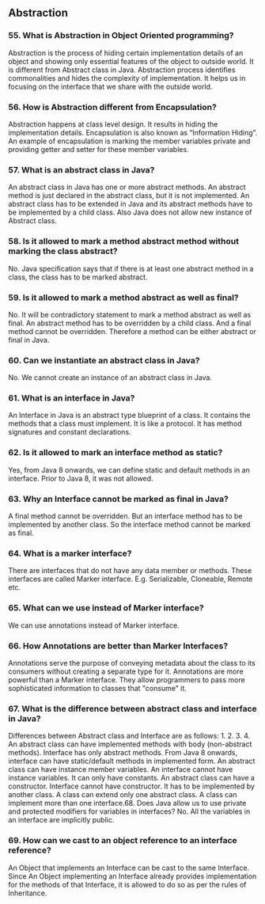 ## Abstraction

### 55. What is Abstraction in Object Oriented programming?
Abstraction is the process of hiding certain implementation details of an object and showing only essential features of the object to
outside world. It is different from Abstract class in Java. Abstraction process identifies commonalities and hides the complexity of implementation. It helps us in focusing on the interface that we share with the outside world.

### 56. How is Abstraction different from Encapsulation?
Abstraction happens at class level design. It results in hiding the implementation details. Encapsulation is also known as “Information Hiding”. An example of encapsulation is marking the member variables private and providing getter and setter for these
member variables.

### 57. What is an abstract class in Java?
An abstract class in Java has one or more abstract methods. An abstract method is just declared in the abstract class, but it is not
implemented.
An abstract class has to be extended in Java and its abstract
methods have to be implemented by a child class. Also Java does
not allow new instance of Abstract class.

### 58. Is it allowed to mark a method abstract method without marking the class abstract?
No. Java specification says that if there is at least one abstract method in a class, the class has to be marked abstract.

### 59. Is it allowed to mark a method abstract as well as final?
No. It will be contradictory statement to mark a method abstract as well as final.
An abstract method has to be overridden by a child class. And a final method cannot be overridden. Therefore a method can be either abstract or final in Java.

### 60. Can we instantiate an abstract class in Java?
No. We cannot create an instance of an abstract class in Java.
### 61. What is an interface in Java?
An Interface in Java is an abstract type blueprint of a class. It contains the methods that a class must implement. It is like a protocol.
It has method signatures and constant declarations.
### 62. Is it allowed to mark an interface method as static?
Yes, from Java 8 onwards, we can define static and default methods in an interface. Prior to Java 8, it was not allowed.
### 63. Why an Interface cannot be marked as final in Java?
A final method cannot be overridden. But an interface method has to be implemented by another class. So the interface method cannot be marked as final.
### 64. What is a marker interface?
There are interfaces that do not have any data member or methods. These interfaces are called Marker interface. E.g. Serializable, Cloneable, Remote etc.
### 65. What can we use instead of Marker interface?
We can use annotations instead of Marker interface.
### 66. How Annotations are better than Marker Interfaces?
Annotations serve the purpose of conveying metadata about the class to its consumers without creating a separate type for it. Annotations are more powerful than a Marker interface. They allow programmers to pass more sophisticated information to classes that "consume" it.
### 67. What is the difference between abstract class and interface in Java?
Differences between Abstract class and Interface are as follows:
1.
2.
3.
4.
An abstract class can have implemented methods with
body (non-abstract methods). Interface has only abstract
methods. From Java 8 onwards, interface can have
static/default methods in implemented form.
An abstract class can have instance member variables. An
interface cannot have instance variables. It can only have
constants.
An abstract class can have a constructor. Interface cannot
have constructor. It has to be implemented by another
class.
A class can extend only one abstract class. A class can
implement more than one interface.68. Does Java allow us to use private
and protected modifiers for variables
in interfaces?
No. All the variables in an interface are implicitly public.
### 69. How can we cast to an object reference to an interface reference?
An Object that implements an Interface can be cast to the same Interface. Since An Object implementing an Interface already provides implementation for the methods of that Interface, it is allowed to do so as per the rules of Inheritance.